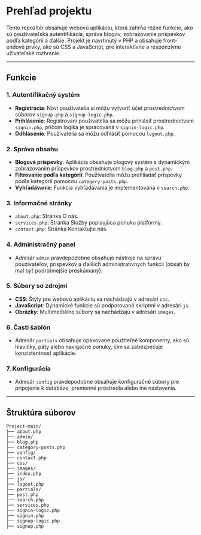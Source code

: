 # Prehľad projektu

Tento repozitár obsahuje webovú aplikáciu, ktorá zahŕňa rôzne funkcie, ako sú používateľská autentifikácia, správa blogov, zobrazovanie príspevkov podľa kategórií a ďalšie. Projekt je navrhnutý v PHP a obsahuje front-endové prvky, ako sú CSS a JavaScript, pre interaktívne a responzívne užívateľské rozhranie.

---

## Funkcie

### 1. **Autentifikačný systém**
- **Registrácia**: Noví používatelia si môžu vytvoriť účet prostredníctvom súborov `signup.php` a `signup-logic.php`.
- **Prihlásenie**: Registrovaní používatelia sa môžu prihlásiť prostredníctvom `signin.php`, pričom logika je spracovaná v `signin-logic.php`.
- **Odhlásenie**: Používatelia sa môžu odhlásiť pomocou `logout.php`.

### 2. **Správa obsahu**
- **Blogové príspevky**: Aplikácia obsahuje blogový systém s dynamickým zobrazovaním príspevkov prostredníctvom `blog.php` a `post.php`.
- **Filtrovanie podľa kategórií**: Používatelia môžu prehliadať príspevky podľa kategórií pomocou `category-posts.php`.
- **Vyhľadávanie**: Funkcia vyhľadávania je implementovaná v `search.php`.

### 3. **Informačné stránky**
- `about.php`: Stránka O nás.
- `services.php`: Stránka Služby popisujúca ponuku platformy.
- `contact.php`: Stránka Kontaktujte nás.

### 4. **Administračný panel**
- Adresár `admin` pravdepodobne obsahuje nástroje na správu používateľov, príspevkov a ďalších administratívnych funkcií (obsah by mal byť podrobnejšie preskúmaný).

### 5. **Súbory so zdrojmi**
- **CSS**: Štýly pre webovú aplikáciu sa nachádzajú v adresári `css`.
- **JavaScript**: Dynamické funkcie sú podporované skriptmi v adresári `js`.
- **Obrázky**: Multimediálne súbory sa nachádzajú v adresári `images`.

### 6. **Časti šablón**
- Adresár `partials` obsahuje opakovane použiteľné komponenty, ako sú hlavičky, päty alebo navigačné ponuky, čím sa zabezpečuje konzistentnosť aplikácie.

### 7. **Konfigurácia**
- Adresár `config` pravdepodobne obsahuje konfiguračné súbory pre pripojenie k databáze, premenné prostredia alebo iné nastavenia.

---

## Štruktúra súborov

```plaintext
Project-main/
├── about.php
├── admin/
├── blog.php
├── category-posts.php
├── config/
├── contact.php
├── css/
├── images/
├── index.php
├── js/
├── logout.php
├── partials/
├── post.php
├── search.php
├── services.php
├── signin-logic.php
├── signin.php
├── signup-logic.php
├── signup.php
